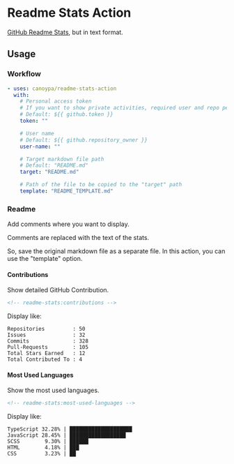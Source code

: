 # Readme Stats Action

[GitHub Readme Stats](https://github.com/anuraghazra/github-readme-stats), but in text format.

## Usage

### Workflow

```yaml
- uses: canoypa/readme-stats-action
  with:
    # Personal access token
    # If you want to show private activities, required user and repo permissions.
    # Default: ${{ github.token }}
    token: ""

    # User name
    # Default: ${{ github.repository_owner }}
    user-name: ""

    # Target markdown file path
    # Default: "README.md"
    target: "README.md"

    # Path of the file to be copied to the "target" path
    template: "README_TEMPLATE.md"
```

### Readme

Add comments where you want to display.

Comments are replaced with the text of the stats.

So, save the original markdown file as a separate file.
In this action, you can use the "template" option.

#### Contributions

Show detailed GitHub Contribution.

```markdown
<!-- readme-stats:contributions -->
```

Display like:

```
Repositories         : 50
Issues               : 32
Commits              : 328
Pull-Requests        : 105
Total Stars Earned   : 12
Total Contributed To : 4
```

#### Most Used Languages

Show the most used languages.

```markdown
<!-- readme-stats:most-used-languages -->
```

Display like:

```
TypeScript 32.28% | ████████████████████
JavaScript 28.45% | ██████████████████
SCSS        9.30% | ██████
HTML        4.18% | ███
CSS         3.23% | ██
```
